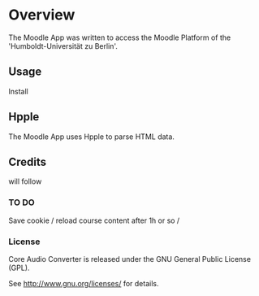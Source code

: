 # Overview

The Moodle App was written to access the Moodle Platform of the 'Humboldt-Universität zu Berlin'.


## Usage

Install


## Hpple

The Moodle App uses Hpple to parse HTML data.


## Credits

will follow

### TO DO

Save cookie / reload course content after 1h or so / 

### License

Core Audio Converter is released under the GNU General Public License (GPL). 

See <http://www.gnu.org/licenses/> for details.
